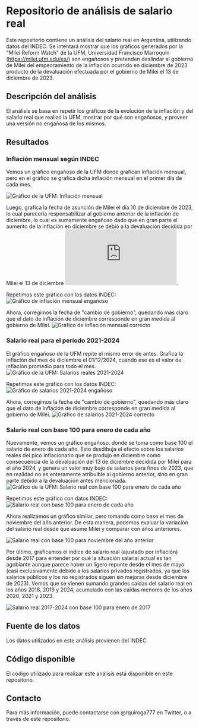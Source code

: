 # Repositorio de análisis de salario real

Este repositorio contiene un análisis del salario real en Argentina, utilizando datos del INDEC. Se intentará mostrar que los gráficos generados por la "Milei Reform Watch" de la UFM, Universidad Francisco Marroquín (https://milei.ufm.edu/es/) son engañosos y pretenden deslindar al gobierno de Milei del empeoramiento de la inflación ocurrido en diciembre de 2023 producto de la devaluación efectuada por el gobierno de Milei el 13 de diciembre de 2023.

## Descripción del análisis

El análisis se basa en repetir los gráficos de la evolución de la inflación y del salario real que realizó la UFM, mostrar por qué son engañosos, y proveer una versión no engañosa de los mismos.

## Resultados

### Inflación mensual según INDEC

Vemos un gráfico engañoso de la UFM donde grafican inflación mensual, pero en el gráfico se grafica dicha inflación mensual en el primer día de cada mes. 

![Gráfico de la UFM: Inflación mensual](GVHfiQtW0AIZ-S2.jpeg)

Luego, grafica la fecha de asunción de Milei el día 10 de diciembre de 2023, lo cual parecería responsabilizar al gobierno anterior de la inflación de diciembre, lo cual es sumamente engañoso dado que en gran parte el aumento de la inflación en diciembre se debió a la devaluación decidida por Milei el 13 de diciembre ![Primer martillazo de Javier Milei: devaluación de más del 50% y paralización de la obra pública](https://elpais.com/argentina/2023-12-12/milei-anuncia-una-devaluacion-del-peso-del-50-y-grandes-recortes-del-gasto-publico.html).

Repetimos este gráfico con los datos INDEC:
![Gráfico de inflación mensual engañoso](ipc_mensual_mal.png)

Ahora, corregimos la fecha de "cambio de gobierno", quedando más claro que el dato de inflación de diciembre corresponde en gran medida al gobierno de Milei.
![Gráfico de inflación mensual correcto](ipc_mensual_bien.png)


### Salario real para el período 2021-2024

El gráfico engañoso de la UFM repite el mismo error de antes. Grafica la inflación del mes de diciembre el 01/12/2024, cuando ese es el valor de inflación promedio para todo el mes. 
![Gráfico de la UFM: Salarios reales 2021-2024](GVHgOpwW0AAhhgH.jpeg)

Repetimos este gráfico con los datos INDEC:
![Gráfico de salarios 2021-2024 engañoso](salario_mensual_mal.png)

Ahora, corregimos la fecha de "cambio de gobierno", quedando más claro que el dato de inflación de diciembre corresponde en gran medida al gobierno de Milei.
![Gráfico de salarios 2021-2024 correcto](salario_mensual_bien.png)


### Salario real con base 100 para enero de cada año
Nuevamente, vemos un gráfico engañoso, donde se toma como base 100 el salario de enero de cada año. Esto desdibuja el efecto sobre los salarios reales del pico inflacionario que se produjo en diciembre como consecuencia de la devaluación del 13 de diciembre decidida por Milei para el año 2024, y genera un valor muy bajo de salarios para fines de 2023, que en realidad no es enteramente atribuible al gobierno anterior, sino en gran parte debido a la devaluación antes mencionada.
![Gráfico de la UFM: Salario real con base 100 para enero de cada año](GVHe7phW0AEV8A9.jpeg)

Repetimos este gráfico con datos INDEC:
![Salario real con base 100 para enero de cada año](salario_base100_enero_MAL.png)

Ahora realizamos un gráfico similar, pero tomando como base el mes de noviembre del año anterior. De esta manera, podemos evaluar la variación del salario real desde que asume Milei y comparar con años anteriores.

![Salario real con base 100 para noviembre del año anterior](salario_base100_enero_BIEN.png)


Por último, graficamos el indice de salario real (ajustado por inflación) desde 2017  para entender por qué la situación salarial actual es tan agobiante aunque parece haber un ligero repunte desde el mes de mayo (casi exclusivamente debido a los salarios privados registrados, ya que los salarios públicos y los no registrados siguen sin mejoras desde diciembre de 2023). Vemos que se vienen sumando grandes caídas del salario real en los años 2018, 2019 y 2024, acumulado con las caídas menores de los años 2020, 2021 y 2023.

![Salario real 2017-2024 con base 100 para enero de 2017](salario_continuo.png)

## Fuente de los datos

Los datos utilizados en este análisis provienen del INDEC.

## Código disponible

El código utilizado para realizar este análisis está disponible en este repositorio.

## Contacto

Para más información, puede contactarse con @rquiroga777 en Twitter, o a través de este repositorio.
